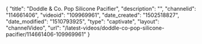 {
    "title": "Doddle &amp; Co. Pop Silicone Pacifier",
    "description": "",
    "channelid": "114661406",
    "videoid": "109969961",
    "date_created": "1502518827",
    "date_modified": "1510793925",
    "type": "captivate",
    "layout": "channelVideo",
    "url": "\/latest-videos\/doddle-co-pop-silicone-pacifier\/114661406-109969961"
}